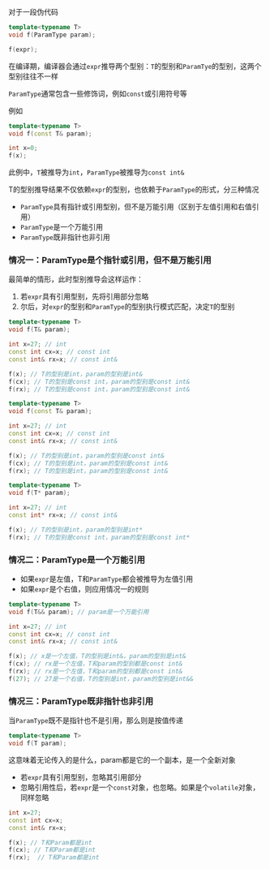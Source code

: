 对于一段伪代码

```cpp
template<typename T>
void f(ParamType param);

f(expr);
```

在编译期，编译器会通过`expr`推导两个型别：`T`的型别和`ParamTye`的型别，这两个型别往往不一样

`ParamType`通常包含一些修饰词，例如`const`或引用符号等

例如

```cpp
template<typename T>
void f(const T& param);

int x=0;
f(x);
```

此例中，`T`被推导为`int`，`ParamType`被推导为`const int&`

T的型别推导结果不仅依赖`expr`的型别，也依赖于`ParamType`的形式，分三种情况

- `ParamType`具有指针或引用型别，但不是万能引用（区别于左值引用和右值引用）
- `ParamType`是一个万能引用
- `ParamType`既非指针也非引用

### 情况一：ParamType是个指针或引用，但不是万能引用

最简单的情形，此时型别推导会这样运作：

1. 若`expr`具有引用型别，先将引用部分忽略
2. 尔后，对`expr`的型别和`ParamType`的型别执行模式匹配，决定`T`的型别

```cpp
template<typename T>
void f(T& param);

int x=27; // int
const int cx=x; // const int
const int& rx=x; // const int&

f(x); // T的型别是int，param的型别是int&
f(cx); // T的型别是const int，param的型别是const int&
f(rx); // T的型别是const int，param的型别是const int&
```

```cpp
template<typename T>
void f(const T& param);

int x=27; // int
const int cx=x; // const int
const int& rx=x; // const int&

f(x); // T的型别是int，param的型别是const int&
f(cx); // T的型别是int，param的型别是const int&
f(rx); // T的型别是int，param的型别是const int&
```

```cpp
template<typename T>
void f(T* param);

int x=27; // int
const int* rx=x; // const int&

f(x); // T的型别是int，param的型别是int*
f(rx); // T的型别是const int，param的型别是const int*
```

### 情况二：ParamType是一个万能引用

- 如果`expr`是左值，T和`ParamType`都会被推导为左值引用
- 如果`expr`是个右值，则应用情况一的规则

```cpp
template<typename T>
void f(T&& param); // param是一个万能引用

int x=27; // int
const int cx=x; // const int
const int& rx=x; // const int&

f(x); // x是一个左值，T的型别是int&，param的型别是int&
f(cx); // rx是一个左值，T和param的型别都是const int&
f(rx); // rx是一个左值，T和param的型别都是const int&
f(27); // 27是一个右值，T的型别是int，param的型别是int&&
```

### 情况三：ParamType既非指针也非引用

当`ParamType`既不是指针也不是引用，那么则是按值传递

```cpp
template<typename T>
void f(T param);
```

这意味着无论传入的是什么，param都是它的一个副本，是一个全新对象

- 若`expr`具有引用型别，忽略其引用部分
- 忽略引用性后，若`expr`是一个`const`对象，也忽略。如果是个`volatile`对象，同样忽略

```cpp
int x=27;
const int cx=x;
const int& rx=x;

f(x); // T和Param都是int
f(cx); // T和Param都是int
f(rx);  // T和Param都是int
```
